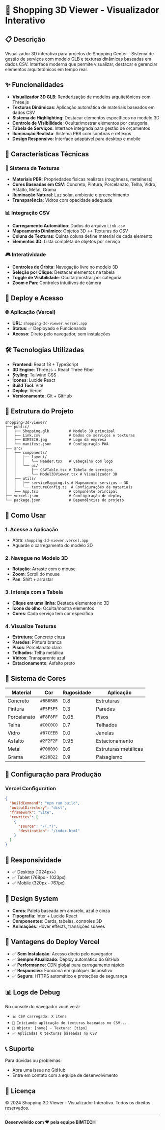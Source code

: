 # 🏬 Shopping 3D Viewer - Visualizador Interativo

## 📋 Descrição

Visualizador 3D interativo para projetos de Shopping Center - Sistema de gestão de serviços com modelo GLB e texturas dinâmicas baseadas em dados CSV. Interface moderna que permite visualizar, destacar e gerenciar elementos arquitetônicos em tempo real.

## ✨ Funcionalidades

* **Visualizador 3D GLB**: Renderização de modelos arquitetônicos com Three.js
* **Texturas Dinâmicas**: Aplicação automática de materiais baseados em dados CSV
* **Sistema de Highlighting**: Destacar elementos específicos no modelo 3D
* **Controle de Visibilidade**: Ocultar/mostrar elementos por categoria
* **Tabela de Serviços**: Interface integrada para gestão de orçamentos
* **Iluminação Realista**: Sistema PBR com sombras e reflexos
* **Design Responsivo**: Interface adaptável para desktop e mobile

## 🎯 Características Técnicas

### 🎨 **Sistema de Texturas**
- **Materiais PBR**: Propriedades físicas realistas (roughness, metalness)
- **Cores Baseadas em CSV**: Concreto, Pintura, Porcelanato, Telha, Vidro, Asfalto, Metal, Grama
- **Iluminação Natural**: Luz solar, ambiente e preenchimento
- **Transparência**: Vidros com opacidade adequada

### 📊 **Integração CSV**
- **Carregamento Automático**: Dados do arquivo `Link.csv`
- **Mapeamento Dinâmico**: Objetos 3D ↔ Texturas do CSV
- **Coluna de Texturas**: Quinta coluna define material de cada elemento
- **Elementos 3D**: Lista completa de objetos por serviço

### 🎮 **Interatividade**
- **Controles de Órbita**: Navegação livre no modelo 3D
- **Seleção por Clique**: Destacar elementos na tabela
- **Toggle de Visibilidade**: Ocultar/mostrar por categoria
- **Zoom e Pan**: Controles intuitivos de câmera

## 🚀 Deploy e Acesso

### **🌐 Aplicação (Vercel)**

* **URL**: `shopping-3d-viewer.vercel.app`
* **Status**: ✅ Deployado e Funcionando
* **Acesso**: Direto pelo navegador, sem instalações

## 🛠️ Tecnologias Utilizadas

* **Frontend**: React 18 + TypeScript
* **3D Engine**: Three.js + React Three Fiber
* **Styling**: Tailwind CSS
* **Ícones**: Lucide React
* **Build Tool**: Vite
* **Deploy**: Vercel
* **Versionamento**: Git + GitHub

## 📁 Estrutura do Projeto

```
shopping-3d-viewer/
├── public/
│   ├── Shopping.glb         # Modelo 3D principal
│   ├── Link.csv             # Dados de serviços e texturas
│   ├── BIMTECH.jpg          # Logo da empresa
│   └── manifest.json        # Configuração PWA
├── src/
│   ├── components/
│   │   ├── layout/
│   │   │   └── Header.tsx   # Cabeçalho com logo
│   │   └── ui/
│   │       ├── CSVTable.tsx # Tabela de serviços
│   │       └── Model3DViewer.tsx # Visualizador 3D
│   ├── utils/
│   │   ├── serviceMapping.ts # Mapeamento serviços ↔ 3D
│   │   └── textureConfig.ts  # Configurações de materiais
│   └── App.tsx              # Componente principal
├── vercel.json              # Configuração de deploy
└── package.json             # Dependências do projeto
```

## 🌟 **Como Usar**

### **1. Acesse a Aplicação**
* Abra: `shopping-3d-viewer.vercel.app`
* Aguarde o carregamento do modelo 3D

### **2. Navegue no Modelo 3D**
* **Rotação**: Arraste com o mouse
* **Zoom**: Scroll do mouse
* **Pan**: Shift + arrastar

### **3. Interaja com a Tabela**
* **Clique em uma linha**: Destaca elementos no 3D
* **Ícone do olho**: Oculta/mostra elementos
* **Cores**: Cada serviço tem cor específica

### **4. Visualize Texturas**
* **Estrutura**: Concreto cinza
* **Paredes**: Pintura branca
* **Pisos**: Porcelanato claro
* **Telhados**: Telha metálica
* **Vidros**: Transparente azul
* **Estacionamento**: Asfalto preto

## 🎨 Sistema de Cores

| Material | Cor | Rugosidade | Aplicação |
|----------|-----|------------|-----------|
| Concreto | `#8B8B8B` | 0.8 | Estruturas |
| Pintura | `#F5F5F5` | 0.3 | Paredes |
| Porcelanato | `#F8F8FF` | 0.05 | Pisos |
| Telha | `#C0C0C0` | 0.7 | Telhados |
| Vidro | `#87CEEB` | 0.0 | Janelas |
| Asfalto | `#2F2F2F` | 0.95 | Estacionamento |
| Metal | `#708090` | 0.6 | Estruturas metálicas |
| Grama | `#228B22` | 0.9 | Paisagismo |

## 🔧 Configuração para Produção

### **Vercel Configuration**
```json
{
  "buildCommand": "npm run build",
  "outputDirectory": "dist",
  "framework": "vite",
  "rewrites": [
    {
      "source": "/(.*)",
      "destination": "/index.html"
    }
  ]
}
```

## 📱 Responsividade

* ✅ Desktop (1024px+)
* ✅ Tablet (768px - 1023px)
* ✅ Mobile (320px - 767px)

## 🎨 Design System

* **Cores**: Paleta baseada em amarelo, azul e cinza
* **Tipografia**: Inter + Lucide React
* **Componentes**: Cards, tabelas, controles 3D
* **Animações**: Hover effects, transições suaves

## 🚀 **Vantagens do Deploy Vercel**

* ✅ **Sem Instalação**: Acesso direto pelo navegador
* ✅ **Sempre Atualizado**: Deploy automático do GitHub
* ✅ **Performance**: CDN global para carregamento rápido
* ✅ **Responsivo**: Funciona em qualquer dispositivo
* ✅ **Seguro**: HTTPS automático e proteções de segurança

## 📊 Logs de Debug

No console do navegador você verá:
- `📊 CSV carregado: X itens`
- `🎨 Iniciando aplicação de texturas baseadas no CSV...`
- `🎨 Objeto: [nome] - Textura: [tipo]`
- `✅ Aplicadas X texturas baseadas no CSV`

## 📞 Suporte

Para dúvidas ou problemas:
* Abra uma issue no GitHub
* Entre em contato com a equipe de desenvolvimento

## 📄 Licença

© 2024 Shopping 3D Viewer - Visualizador Interativo. Todos os direitos reservados.

---

**Desenvolvido com ❤️ pela equipe BIMTECH**
